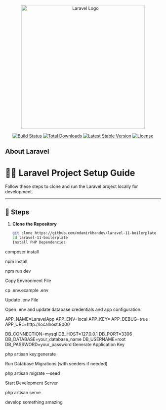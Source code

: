 <p align="center"><a href="https://laravel.com" target="_blank"><img src="https://raw.githubusercontent.com/laravel/art/master/logo-lockup/5%20SVG/2%20CMYK/1%20Full%20Color/laravel-logolockup-cmyk-red.svg" width="400" alt="Laravel Logo"></a></p>

<p align="center">
<a href="https://github.com/laravel/framework/actions"><img src="https://github.com/laravel/framework/workflows/tests/badge.svg" alt="Build Status"></a>
<a href="https://packagist.org/packages/laravel/framework"><img src="https://img.shields.io/packagist/dt/laravel/framework" alt="Total Downloads"></a>
<a href="https://packagist.org/packages/laravel/framework"><img src="https://img.shields.io/packagist/v/laravel/framework" alt="Latest Stable Version"></a>
<a href="https://packagist.org/packages/laravel/framework"><img src="https://img.shields.io/packagist/l/laravel/framework" alt="License"></a>
</p>

## About Laravel

# 🧑‍💻 Laravel Project Setup Guide

Follow these steps to clone and run the Laravel project locally for development.

---

## 🚀 Steps

1. **Clone the Repository**
    ```bash
    git clone https://github.com/mdamirkhandev/laravel-11-boilerplate
    cd laravel-11-boilerplate
    Install PHP Dependencies
    ```

composer install

npm install

npm run dev

Copy Environment File

cp .env.example .env

Update .env File

Open .env and update database credentials and app configuration:

APP_NAME=LaravelApp
APP_ENV=local
APP_KEY=
APP_DEBUG=true
APP_URL=http://localhost:8000

DB_CONNECTION=mysql
DB_HOST=127.0.0.1
DB_PORT=3306
DB_DATABASE=your_database_name
DB_USERNAME=root
DB_PASSWORD=your_password
Generate Application Key

php artisan key:generate

Run Database Migrations (with seeders if needed)

php artisan migrate --seed

Start Development Server

php artisan serve

develop something amazing
